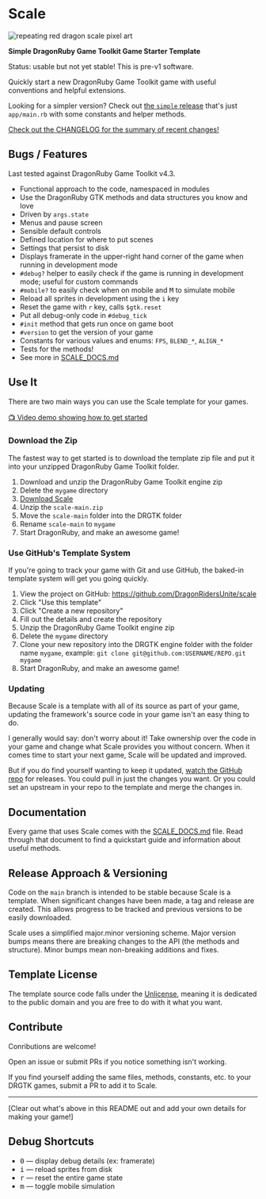 # Scale

![repeating red dragon scale pixel art](https://user-images.githubusercontent.com/928367/204090457-0d096cbe-21cc-4753-9c63-f7786d165cfa.png)

**Simple DragonRuby Game Toolkit Game Starter Template**

Status: usable but not yet stable! This is pre-v1 software.

Quickly start a new DragonRuby Game Toolkit game with useful conventions and helpful extensions.

Looking for a simpler version? Check out [the `simple` release](https://github.com/DragonRidersUnite/scale/releases/tag/simple) that's just `app/main.rb` with some constants and helper methods.

[Check out the CHANGELOG for the summary of recent changes!](https://github.com/DragonRidersUnite/scale/wiki/CHANGELOG)

## Bugs / Features

Last tested against DragonRuby Game Toolkit v4.3.

- Functional approach to the code, namespaced in modules
- Use the DragonRuby GTK methods and data structures you know and love
- Driven by `args.state`
- Menus and pause screen
- Sensible default controls
- Defined location for where to put scenes
- Settings that persist to disk
- Displays framerate in the upper-right hand corner of the game when running in development mode
- `#debug?` helper to easily check if the game is running in development mode; useful for custom commands
- `#mobile?` to easily check when on mobile and <kbd>M</kbd> to simulate mobile
- Reload all sprites in development using the `i` key
- Reset the game with `r` key, calls `$gtk.reset`
- Put all debug-only code in `#debug_tick`
- `#init` method that gets run once on game boot
- `#version` to get the version of your game
- Constants for various values and enums: `FPS`, `BLEND_*`, `ALIGN_*`
- Tests for the methods!
- See more in [SCALE_DOCS.md](./SCALE_DOCS.md)

## Use It

There are two main ways you can use the Scale template for your games.

[📺 Video demo showing how to get started](https://www.youtube.com/watch?v=eek3a3aO-zo)

### Download the Zip

The fastest way to get started is to download the template zip file and put it into your unzipped DragonRuby Game Toolkit folder.

1. Download and unzip the DragonRuby Game Toolkit engine zip
2. Delete the `mygame` directory
3. [Download Scale](https://github.com/DragonRidersUnite/scale/archive/refs/heads/main.zip)
4. Unzip the `scale-main.zip`
5. Move the `scale-main` folder into the DRGTK folder
6. Rename `scale-main` to `mygame`
7. Start DragonRuby, and make an awesome game!

### Use GitHub's Template System

If you're going to track your game with Git and use GitHub, the baked-in template system will get you going quickly.

1. View the project on GitHub: https://github.com/DragonRidersUnite/scale
2. Click "Use this template"
3. Click "Create a new repository"
4. Fill out the details and create the repository
5. Unzip the DragonRuby Game Toolkit engine zip
6. Delete the `mygame` directory
7. Clone your new repository into the DRGTK engine folder with the folder name `mygame`, example: `git clone git@github.com:USERNAME/REPO.git mygame`
7. Start DragonRuby, and make an awesome game!

### Updating

Because Scale is a template with all of its source as part of your game, updating the framework's source code in your game isn't an easy thing to do.

I generally would say: don't worry about it! Take ownership over the code in your game and change what Scale provides you without concern. When it comes time to start your next game, Scale will be updated and improved.

But if you do find yourself wanting to keep it updated, [watch the GitHub repo](https://github.com/DragonRidersUnite/scale) for releases. You could pull in just the changes you want. Or you could set an upstream in your repo to the template and merge the changes in.

## Documentation

Every game that uses Scale comes with the [SCALE_DOCS.md](./SCALE_DOCS.md) file. Read through that document to find a quickstart guide and information about useful methods.

## Release Approach & Versioning

Code on the `main` branch is intended to be stable because Scale is a template. When significant changes have been made, a tag and release are created. This allows progress to be tracked and previous versions to be easily downloaded.

Scale uses a simplified major.minor versioning scheme. Major version bumps means there are breaking changes to the API (the methods and structure). Minor bumps mean non-breaking additions and fixes.

## Template License

The template source code falls under the [Unlicense](https://unlicense.org/), meaning it is dedicated to the public domain and you are free to do with it what you want.

## Contribute

Conributions are welcome!

Open an issue or submit PRs if you notice something isn't working.

If you find yourself adding the same files, methods, constants, etc. to your DRGTK games, submit a PR to add it to Scale.

---

[Clear out what's above in this README out and add your own details for making your game!]

## Debug Shortcuts

- <kbd>0</kbd> — display debug details (ex: framerate)
- <kbd>i</kbd> — reload sprites from disk
- <kbd>r</kbd> — reset the entire game state
- <kbd>m</kbd> — toggle mobile simulation
